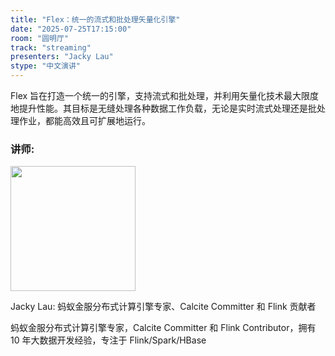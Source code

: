```yaml
---
title: "Flex：统一的流式和批处理矢量化引擎"
date: "2025-07-25T17:15:00"
room: "圆明厅"
track: "streaming"
presenters: "Jacky Lau"
stype: "中文演讲"
---
```


Flex 旨在打造一个统一的引擎，支持流式和批处理，并利用矢量化技术最大限度地提升性能。其目标是无缝处理各种数据工作负载，无论是实时流式处理还是批处理作业，都能高效且可扩展地运行。

### 讲师:

<img src="https://sessionize.com/image/d1f0-400o400o1-Y9Jb1kV34FfnXoT1DRv3hh.jpg" width="200" /><br/>

Jacky Lau: 蚂蚁金服分布式计算引擎专家、Calcite Committer 和 Flink 贡献者

蚂蚁金服分布式计算引擎专家，Calcite Committer 和 Flink Contributor，拥有 10 年大数据开发经验，专注于 Flink/Spark/HBase